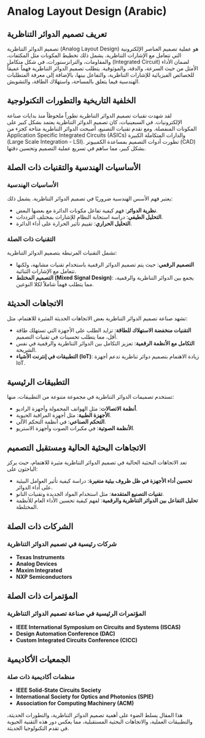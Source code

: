 # Analog Layout Design (Arabic)

## تعريف تصميم الدوائر التناظرية

تصميم الدوائر التناظرية (Analog Layout Design) هو عملية تصميم العناصر الإلكترونية التي تتعامل مع الإشارات التناظرية. يشمل ذلك تخطيط المكونات مثل المكثفات، والمقاومات، والترانزستورات، في شكل متكامل (Integrated Circuit) لضمان الأداء الأمثل من حيث السرعة، والدقة، والموثوقية. يتطلب تصميم الدوائر التناظرية فهماً عميقاً للخصائص الفيزيائية للإشارات التناظرية، والتفاعل بينها، بالإضافة إلى معرفة المتطلبات الهندسية فيما يتعلق بالمساحة، واستهلاك الطاقة، والتشويش.

## الخلفية التاريخية والتطورات التكنولوجية

لقد شهدت تقنيات تصميم الدوائر التناظرية تطوراً ملحوظاً منذ بدايات صناعة الإلكترونيات. في السبعينيات، كان تصميم الدوائر التناظرية يعتمد بشكل كبير على المكونات المنفصلة. ومع تقدم تقنيات التصنيع، أصبحت الدوائر التناظرية متاحة كجزء من Application Specific Integrated Circuits (ASICs) والدارات المتكاملة الكبيرة (Large Scale Integration - LSI). تطورت أدوات التصميم بمساعدة الكمبيوتر (CAD) بشكل كبير، مما ساهم في تسريع عملية التصميم وتحسين دقتها.

## الأساسيات الهندسية والتقنيات ذات الصلة

### الأساسيات الهندسية

يعتبر فهم الأسس الهندسية ضروريًا في تصميم الدوائر التناظرية. يشمل ذلك:

- **نظرية الدوائر**: فهم كيفية تفاعل مكونات الدائرة مع بعضها البعض.
- **التحليل الطيفي**: دراسة استجابة النظام للإشارات بمختلف الترددات.
- **التحليل الحراري**: تقييم تأثير الحرارة على أداء الدائرة.

### التقنيات ذات الصلة

تشمل التقنيات المرتبطة بتصميم الدوائر التناظرية:

- **التصميم الرقمي**: حيث يتم تصميم الدوائر الرقمية باستخدام تقنيات مشابهة، ولكنها تتعامل مع الإشارات الثنائية.
- **التصميم المختلط (Mixed Signal Design)**: يجمع بين الدوائر التناظرية والرقمية، مما يتطلب فهماً شاملاً لكلا النوعين.

## الاتجاهات الحديثة

تشهد صناعة تصميم الدوائر التناظرية بعض الاتجاهات الحديثة المثيرة للاهتمام، مثل:

- **التقنيات منخفضة الاستهلاك للطاقة**: تزايد الطلب على الأجهزة التي تستهلك طاقة أقل، مما يتطلب تحسينات في تقنيات التصميم.
- **التكامل مع الأنظمة الرقمية**: تعزيز التكامل بين الدوائر التناظرية والرقمية في نفس الشريحة.
- **التطبيقات في إنترنت الأشياء (IoT)**: زيادة الاهتمام بتصميم دوائر تناظرية تدعم أجهزة IoT.

## التطبيقات الرئيسية

تستخدم تصميمات الدوائر التناظرية في مجموعة متنوعة من التطبيقات، منها:

- **أنظمة الاتصالات**: مثل الهواتف المحمولة وأجهزة الراديو.
- **الأجهزة الطبية**: مثل أجهزة المراقبة الحيوية.
- **التحكم الصناعي**: في أنظمة التحكم الآلي.
- **الأنظمة الصوتية**: في مكبرات الصوت وأجهزة الاستريو.

## الاتجاهات البحثية الحالية ومستقبل التصميم

تعد الاتجاهات البحثية الحالية في تصميم الدوائر التناظرية مثيرة للاهتمام، حيث يركز الباحثون على:

- **تحسين أداء الأجهزة في ظل ظروف بيئية متغيرة**: دراسة كيفية تأثير العوامل البيئية على أداء الدوائر.
- **تقنيات التصنيع المتقدمة**: مثل استخدام المواد الجديدة وتقنيات النانو.
- **تحليل التفاعل بين الدوائر التناظرية والرقمية**: لفهم كيفية تحسين الأداء العام للأنظمة المختلطة.

## الشركات ذات الصلة

### شركات رئيسية في تصميم الدوائر التناظرية

- **Texas Instruments**
- **Analog Devices**
- **Maxim Integrated**
- **NXP Semiconductors**

## المؤتمرات ذات الصلة

### المؤتمرات الرئيسية في صناعة تصميم الدوائر التناظرية

- **IEEE International Symposium on Circuits and Systems (ISCAS)**
- **Design Automation Conference (DAC)**
- **Custom Integrated Circuits Conference (CICC)**

## الجمعيات الأكاديمية

### منظمات أكاديمية ذات صلة

- **IEEE Solid-State Circuits Society**
- **International Society for Optics and Photonics (SPIE)**
- **Association for Computing Machinery (ACM)**

هذا المقال يسلط الضوء على أهمية تصميم الدوائر التناظرية، والتطورات الحديثة، والتطبيقات العملية، والاتجاهات البحثية المستقبلية، مما يعكس دور هذه التقنية الحيوية في تقدم التكنولوجيا الحديثة.
